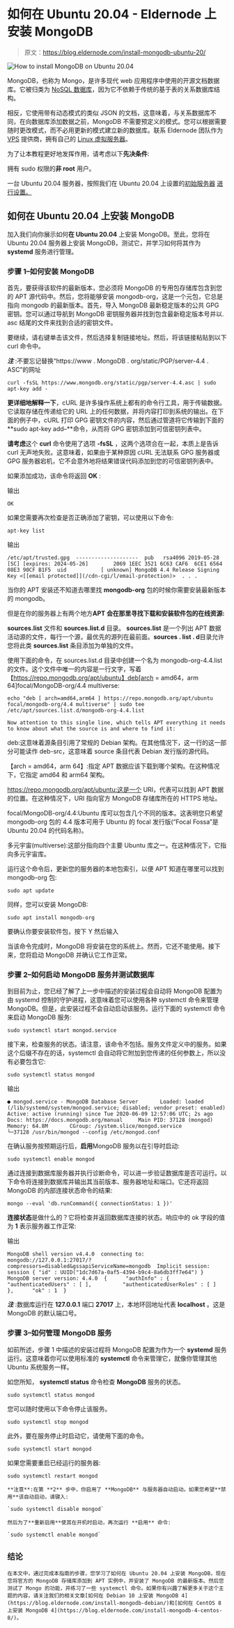 # 如何在 Ubuntu 20.04 - Eldernode 上安装 MongoDB

> 原文：<https://blog.eldernode.com/install-mongodb-ubuntu-20/>

![How to install MongoDB on Ubuntu 20.04](img/96083413f97df7ac510d72613bb3dbdb.png)

MongoDB，也称为 Mongo，是许多现代 web 应用程序中使用的开源文档数据库。它被归类为 [NoSQL 数据库](https://en.wikipedia.org/wiki/NoSQL)，因为它不依赖于传统的基于表的关系数据库结构。

相反，它使用带有动态模式的类似 JSON 的文档，这意味着，与关系数据库不同，在向数据库添加数据之前，MongoDB 不需要预定义的模式。您可以根据需要随时更改模式，而不必用更新的模式建立新的数据库。联系 Eldernode 团队作为 [VPS](https://eldernode.com/vps/) 提供商，拥有自己的 [Linux 虚拟服务器](https://eldernode.com/linux-vps/)。

为了让本教程更好地发挥作用，请考虑以下**先决条件**:

拥有 sudo 权限的**非 root** 用户。

一台 Ubuntu 20.04 服务器，按照我们在 Ubuntu 20.04 上设置的[初始服务器](https://eldernode.com/initial-server-setup-on-ubuntu-20/) [进行设置。](https://eldernode.com/initial-server-setup-on-ubuntu-20/)

## 如何在 Ubuntu 20.04 上安装 MongoDB

加入我们向你展示如何**在 Ubuntu 20.04** 上安装 MongoDB。至此，您将在 Ubuntu 20.04 服务器上安装 MongoDB，测试它，并学习如何将其作为 **systemd** 服务进行管理。

### 步骤 1–如何安装 MongoDB

首先，要获得该软件的最新版本，您必须将 MongoDB 的专用包存储库包含到您的 APT 源代码中。然后，您将能够安装 mongodb-org，这是一个元包，它总是指向 mongodb 的最新版本。首先，导入 MongoDB 最新稳定版本的公共 GPG 密钥。您可以通过导航到 MongoDB 密钥服务器并找到包含最新稳定版本号并以. asc 结尾的文件来找到合适的密钥文件。

要继续，请右键单击该文件，然后选择复制链接地址。然后，将该链接粘贴到以下 curl 命令中。

***注*** :不要忘记替换“https://www . MongoDB . org/static/PGP/server-4.4 . ASC”的网址

```
curl -fsSL https://www.mongodb.org/static/pgp/server-4.4.asc | sudo apt-key add -
```

**更详细地解释一下**，cURL 是许多操作系统上都有的命令行工具，用于传输数据。它读取存储在传递给它的 URL 上的任何数据，并将内容打印到系统的输出。在下面的例子中，cURL 打印 GPG 密钥文件的内容，然后通过管道将它传输到下面的**sudo apt-key add–**命令，从而将 GPG 密钥添加到可信密钥列表中。

**请考虑**这个 **curl** 命令使用了选项 **-fsSL** ，这两个选项合在一起，本质上是告诉 curl 无声地失败。这意味着，如果由于某种原因 cURL 无法联系 GPG 服务器或 GPG 服务器宕机，它不会意外地将结果错误代码添加到您的可信密钥列表中。

如果添加成功，该命令将返回 **OK** :

输出

```
OK
```

如果您需要再次检查是否正确添加了密钥，可以使用以下命令:

```
apt-key list
```

输出

```
/etc/apt/trusted.gpg  --------------------  pub   rsa4096 2019-05-28 [SC] [expires: 2024-05-26]        2069 1EEC 3521 6C63 CAF6  6CE1 6564 08E3 90CF B1F5  uid           [ unknown] MongoDB 4.4 Release Signing Key <[[email protected]](/cdn-cgi/l/email-protection)>  . . . 
```

当你的 APT 安装还不知道去哪里找 **mongodb-org** 包的时候你需要安装最新版本的 mongodb。

但是在你的服务器上有两个地方**APT 会在那里寻找下载和安装软件包的在线资源:**

**sources.list** 文件和 **sources.list.d** 目录。 **sources.list** 是一个列出 APT 数据活动源的文件，每行一个源，最优先的源列在最前面。**sources . list . d**目录允许您将此类 **sources.list** 条目添加为单独的文件。

使用下面的命令，在 sources.list.d 目录中创建一个名为 mongodb-org-4.4.list 的文件。这个文件中唯一的内容是一行文字，写着【https://repo.mongodb.org/apt/ubuntu】deb[arch = amd64，arm 64]focal/MongoDB-org/4.4 multiverse:

```
echo "deb [ arch=amd64,arm64 ] https://repo.mongodb.org/apt/ubuntu focal/mongodb-org/4.4 multiverse" | sudo tee /etc/apt/sources.list.d/mongodb-org-4.4.list
```

```
Now attention to this single line, which tells APT everything it needs to know about what the source is and where to find it:
```

deb:这意味着源条目引用了常规的 Debian 架构。在其他情况下，这一行的这一部分可能读作 deb-src，这意味着 source 条目代表 Debian 发行版的源代码。

【arch = amd64，arm 64】:指定 APT 数据应该下载到哪个架构。在这种情况下，它指定 amd64 和 arm64 架构。

https://repo.mongodb.org/apt/ubuntu:这是一个 URI，代表可以找到 APT 数据的位置。在这种情况下，URI 指向官方 MongoDB 存储库所在的 HTTPS 地址。

focal/MongoDB-org/4.4:Ubuntu 库可以包含几个不同的版本。这表明您只希望 mongodb-org 包的 4.4 版本可用于 Ubuntu 的 focal 发行版(“Focal Fossa”是 Ubuntu 20.04 的代码名称)。

多元宇宙(multiverse):这部分指向四个主要 Ubuntu 库之一。在这种情况下，它指向多元宇宙库。

运行这个命令后，更新您的服务器的本地包索引，以便 APT 知道在哪里可以找到 mongodb-org 包:

```
sudo apt update
```

同样，您可以安装 MongoDB:

```
sudo apt install mongodb-org
```

要确认你要安装软件包，按下 Y 然后输入

当该命令完成时，MongoDB 将安装在您的系统上。然而，它还不能使用。接下来，您将启动 MongoDB 并确认它工作正常。

### 步骤 2–如何启动 MongoDB 服务并测试数据库

到目前为止，您已经了解了上一步中描述的安装过程会自动将 MongoDB 配置为由 systemd 控制的守护进程，这意味着您可以使用各种 systemctl 命令来管理 MongoDB。但是，此安装过程不会自动启动该服务。运行下面的 systemctl 命令来启动 MongoDB 服务:

```
sudo systemctl start mongod.service
```

接下来，检查服务的状态。请注意，该命令不包括。服务文件定义中的服务。如果这个后缀不存在的话，systemctl 会自动将它附加到您传递的任何参数上，所以没有必要包含它:

```
sudo systemctl status mongod
```

输出

```
● mongod.service - MongoDB Database Server       Loaded: loaded (/lib/systemd/system/mongod.service; disabled; vendor preset: enabled)       Active: active (running) since Tue 2020-06-09 12:57:06 UTC; 2s ago         Docs: https://docs.mongodb.org/manual     Main PID: 37128 (mongod)       Memory: 64.8M       CGroup: /system.slice/mongod.service               └─37128 /usr/bin/mongod --config /etc/mongod.conf
```

在确认服务按预期运行后，**启用**MongoDB 服务以在引导时启动:

```
sudo systemctl enable mongod
```

通过连接到数据库服务器并执行诊断命令，可以进一步验证数据库是否可运行。以下命令将连接到数据库并输出其当前版本、服务器地址和端口。它还将返回 MongoDB 的内部连接状态命令的结果:

```
mongo --eval 'db.runCommand({ connectionStatus: 1 })'
```

**连接状态**是做什么的？它将检查并返回数据库连接的状态。响应中的 ok 字段的值为 **1** 表示服务器工作正常:

输出

```
MongoDB shell version v4.4.0  connecting to: mongodb://127.0.0.1:27017/?compressors=disabled&gssapiServiceName=mongodb  Implicit session: session { "id" : UUID("1dc7d67a-0af5-4394-b9c4-8a6db3ff7e64") }  MongoDB server version: 4.4.0  {      "authInfo" : {          "authenticatedUsers" : [ ],          "authenticatedUserRoles" : [ ]      },      "ok" : 1  }
```

***注*** :数据库运行在 **127.0.0.1** 端口 **27017** 上，本地环回地址代表 **localhost** 。这是 MongoDB 的默认端口号。

### 步骤 3–如何管理 MongoDB 服务

如前所述，步骤 1 中描述的安装过程将 MongoDB 配置为作为一个 **systemd** 服务运行。这意味着你可以使用标准的 **systemctl** 命令来管理它，就像你管理其他 Ubuntu 系统服务一样。

如您所知， **systemctl status** 命令检查 **MongoDB** 服务的状态。

```
sudo systemctl status mongod
```

您可以随时使用以下命令停止该服务。

```
sudo systemctl stop mongod
```

此外，要在服务停止时启动它，请使用下面的命令。

```
sudo systemctl start mongod
```

如果您需要重启已经运行的服务器:

```
sudo systemctl restart mongod
```

`**注意**:在第 **2** 步中，你启用了 **MongoDB** 与服务器自动启动。如果您希望**禁用**该自动启动，请键入:`

```
`sudo systemctl disable mongod`
```

`然后为了**重新启用**使其在开机时启动，再次运行 **启用** 命令:`

```
`sudo systemctl enable mongod`
```

## `结论`

`在本文中，通过完成本指南的步骤，您学习了如何在 Ubuntu 20.04 上安装 MongoDB，现在您将官方的 MongoDB 存储库添加到 APT 实例中，并安装了 MongoDB 的最新版本。然后您测试了 Mongo 的功能，并练习了一些 systemctl 命令。如果你有兴趣了解更多关于这个主题的内容，请关注我们的相关文章[如何在 Debian 10 上安装 MongoDB 4](https://blog.eldernode.com/install-mongodb-debian/)和[如何在 CentOS 8 上安装 MongoDB 4](https://blog.eldernode.com/install-mongodb-4-centos-8/)。`